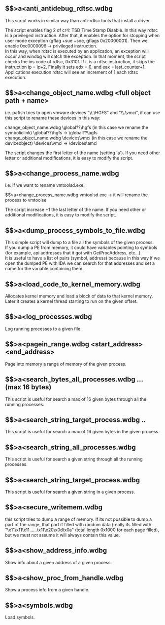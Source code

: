 
$$>a<anti_antidebug_rdtsc.wdbg
------------------------------

This script works in similar way than anti-rdtsc tools that install a driver.
  
The script enables flag 2 of cr4: TSD Time Stamp Disable. In this way rdtsc is a privileged instruction. 
After that, it enables the option  for stopping when user mode exception (gflag +sue +soe, gflags 0x20000001).
Then we enable 0xc0000096 -> privileged instruction.    
In this way, when rdtsc is executed by an application, an exception will occur and windbg will catch the exception.
In that moment, the script checks the ins code of rdtsc, 0x310f. If it is a rdtsc instruction, it skips 
the instruction ip = ip+2.
Finally it sets edx = 0, and eax = last_counter+1.
Applications execution rdtsc will see an increment of 1 each rdtsc execution.

$$>a<change_object_name.wdbg <full object path + name>                                                                                              
------------------------------------------------------

i.e. pafish tries to open vmware devices "\\\\.\\HGFS" and "\\\\.\\vmci", 
if can use this script to rename these devices in this way:           
                                                                                                                                                   
change_object_name.wdbg \\global??\\hgfs  (in this case we rename the symboliclink)   \\global??\\hgfs -> \\global??\\agfs                  
change_object_name.wdbg \\devices\\vmci   (in this case we rename the deviceobject)   \\devices\\vmci -> \\devices\\amci                    
                                                                                                                                                    
The script changes the first letter of the name (setting 'a'). 
If you need other letter or additional modifications, it is easy to modify the script.

$$>a<change_process_name.wdbg <main module of the process to be renamed>
------------------------------------------------------------------------

i.e. if we want to rename vmtoolsd.exe:

$$>a<change_process_name.wdbg vmtoolsd.exe   ->  it will rename the process to vmtoolse

The script increase +1 the last letter of the name. If you need other or additional modifications, 
it is easy to modify the script.
  
$$>a<dump_process_symbols_to_file.wdbg <path> <proc>                                                                                                 
----------------------------------------------------  
  
This simple script will dump to a file all the symbols of the given process.                                                                         
If you dump a PE from memory, it could have variables pointing to symbols (for example, api 
addresses that it got with GetProcAddress, etc...).      
It is useful to have a list of pairs (symbol, address) because in this way if we open the 
dumped PE with IDA we can search for that addresses and set a name for the variable containing them.                                                                                                     

$$>a<load_code_to_kernel_memory.wdbg <src code> <mem size> <offset start routine>
---------------------------------------------------------------------------------

Allocates kernel memory and load a block of data to that kernel memory. Later it creates a kernel thread
starting to run on the given offset.

$$>a<log_processes.wdbg <destination directory>
-----------------------------------------------

Log running processes to a given file.

$$>a<pagein_range.wdbg <start_address> <end_address> <process>
--------------------------------------------------------------

Page into memory a range of memory of the given process.

$$>a<search_bytes_all_processes.wdbg <byte1> <byte2> ... <byteN>       (max 16 bytes)
-------------------------------------------------------------------------------------

This script is useful for search a max of 16 given bytes through all the running processes.

$$>a<search_string_target_process.wdbg <proc> <byte1> <byte2> .. <byteN>
------------------------------------------------------------------------

This script is useful for search a max of 16 given bytes in the given process.

$$>a<search_string_all_processes.wdbg <string>
----------------------------------------------

This script is useful for search a given string through all the running processes.
  
$$>a<search_string_target_process.wdbg <proc> <string> 
-----------------------------------------------------

This script is useful for search a given string in a given process.

$$>a<secure_writemem.wdbg <start> <end> <process> <targetdir> <ext>
-------------------------------------------------------------------

this script tries to dump a range of memory. 
If its not possible to dump a part of the range, that part if filled with random data
(really its filled with "\x11\x11\x11......\x11\x20\x0d\x0a" (total length 0x1000 for each page filled), 
but we must not assume it will always contain this value.

$$>a<show_address_info.wdbg <address> <process>
-----------------------------------------------

Show info about a given address of a given process.

$$>a<show_proc_from_handle.wdbg <handle>
----------------------------------------

Show a process info from a given handle.

$$>a<symbols.wdbg
-----------------

Load symbols.


